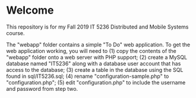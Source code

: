 # Welcome

This repository is for my Fall 2019 IT 5236 Distributed and Mobile Systems course.

The "webapp" folder contains a simple "To Do" web application. To get the web application working, you will need to (1) copy the contents of the "webapp" folder onto a web server with PHP support; (2) create a MySQL database named "IT5236" along with a database user account that has access to the database; (3) create a table in the database using the SQL found in sql/IT5236.sql; (4) rename "configuration-sample.php" to "configuration.php"; (5) edit "configuration.php" to include the username and password from step two.
